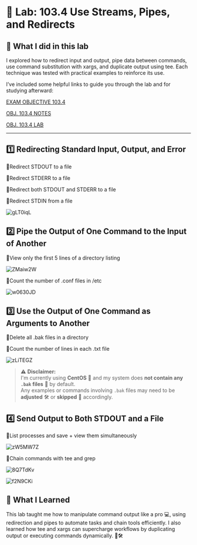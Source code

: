 # 🧪 Lab: 103.4 Use Streams, Pipes, and Redirects

## 📘 What I did in this lab
I explored how to redirect input and output, pipe data between commands, use command substitution with xargs, and duplicate output using tee. Each technique was tested with practical examples to reinforce its use.

I’ve included some helpful links to guide you through the lab and for studying afterward:

[EXAM OBJECTIVE 103.4](https://www.lpi.org/our-certifications/exam-101-102-objectives/#103.4_Use_streams.2C_pipes_and_redirects)

[OBJ. 103.4 NOTES](https://1drv.ms/w/c/354f1c8d534fbced/EZFAqJ4AygJNoyWK5L8WntMBg83WBrSal9-79ujqVlu9pw?e=1xlQBw)

[OBJ. 103.4 LAB](https://1drv.ms/w/c/354f1c8d534fbced/EQw6lhHw8zxBuUMgCLNk2GwByk9zaTFhOu5KwPYAphpzLw?e=9cbf6n)

---

## 1️⃣ Redirecting Standard Input, Output, and Error

🔹Redirect STDOUT to a file

🔹Redirect STDERR to a file

🔹Redirect both STDOUT and STDERR to a file

🔹Redirect STDIN from a file

![gLT0iqL](https://github.com/user-attachments/assets/858937ad-aaeb-4e7a-8eea-df723cf8d524)

## 2️⃣ Pipe the Output of One Command to the Input of Another

🔹View only the first 5 lines of a directory listing

![ZMaiw2W](https://github.com/user-attachments/assets/2e26eda5-01ee-42d0-90eb-90247c61916b)

🔹Count the number of .conf files in /etc

![w0630JD](https://github.com/user-attachments/assets/d78f10c7-75cc-427a-8bec-c3e3220b34a3)

## 3️⃣ Use the Output of One Command as Arguments to Another

🔹Delete all .bak files in a directory

🔹Count the number of lines in each .txt file

![zLiTEGZ](https://github.com/user-attachments/assets/fa2ebc8b-ed45-4e01-be48-5af1ead9b2e9)

> ⚠️ **Disclaimer:**  
> I'm currently using **CentOS** 🐧 and my system does **not contain any `.bak` files** 📁 by default.  
> Any examples or commands involving `.bak` files may need to be **adjusted** 🛠️ or **skipped** 🚫 accordingly.

## 4️⃣ Send Output to Both STDOUT and a File

🔹List processes and save + view them simultaneously

![zW5MW7Z](https://github.com/user-attachments/assets/a6d7e479-cf5f-4d22-8b8d-bff2aa903a08)

🔹Chain commands with tee and grep

![8Q7TdKv](https://github.com/user-attachments/assets/df8a1119-cf51-43a9-a72a-a1bc08f3af5e)

![f2N9CKi](https://github.com/user-attachments/assets/f3cee10b-cf7a-4875-9c52-93f7f7f8fc31)

## 📒 What I Learned
This lab taught me how to manipulate command output like a pro 💻, using redirection and pipes to automate tasks and chain tools efficiently. I also learned how tee and xargs can supercharge workflows by duplicating output or executing commands dynamically. 🧠🛠️
